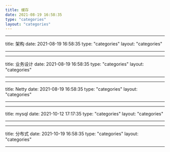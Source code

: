 ```yaml
---
title: 缓存
date: 2021-08-19 16:58:35
type: "categories"
layout: "categories"
---
```


---

title: 架构
date: 2021-08-19 16:58:35
type: "categories"
layout: "categories"

---

---

title: 业务设计
date: 2021-08-19 16:58:35
type: "categories"
layout: "categories"

---

---

title: Netty
date: 2021-08-19 16:58:35
type: "categories"
layout: "categories"

---

---

title: mysql
date: 2021-10-12 17:17:35
type: "categories"
layout: "categories"

---

---

title: 分布式
date: 2021-10-19 16:58:35
type: "categories"
layout: "categories"

---
